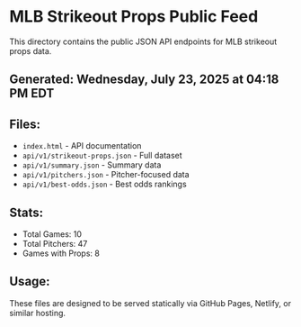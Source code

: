 # MLB Strikeout Props Public Feed

This directory contains the public JSON API endpoints for MLB strikeout props data.

## Generated: Wednesday, July 23, 2025 at 04:18 PM EDT

## Files:
- `index.html` - API documentation
- `api/v1/strikeout-props.json` - Full dataset
- `api/v1/summary.json` - Summary data
- `api/v1/pitchers.json` - Pitcher-focused data  
- `api/v1/best-odds.json` - Best odds rankings

## Stats:
- Total Games: 10
- Total Pitchers: 47
- Games with Props: 8

## Usage:
These files are designed to be served statically via GitHub Pages, Netlify, or similar hosting.
